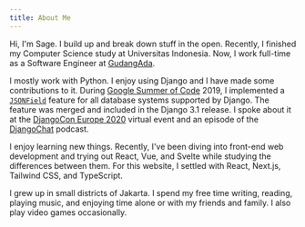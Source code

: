 ```yaml
---
title: About Me
---
```


Hi, I'm Sage. I build up and break down stuff in the open. Recently, I finished
my Computer Science study at Universitas Indonesia. Now, I work full-time as a
Software Engineer at [GudangAda][gudangada].

I mostly work with Python. I enjoy using Django and I have made some
contributions to it. During [Google Summer of Code][gsoc] 2019, I implemented a
[`JSONField`][jsonfield] feature for all database systems supported by Django.
The feature was merged and included in the Django 3.1 release. I spoke about it
at the [DjangoCon Europe 2020][djceu2020] virtual event and an episode of the
[DjangoChat][djangochat] podcast.

I enjoy learning new things. Recently, I've been diving into front-end web
development and trying out React, Vue, and Svelte while studying the
differences between them. For this website, I settled with React, Next.js,
Tailwind CSS, and TypeScript.

I grew up in small districts of Jakarta. I spend my free time writing, reading,
playing music, and enjoying time alone or with my friends and family. I also
play video games occasionally.

[gudangada]: https://gudangada.com
[gsoc]: https://g.co/gsoc
[jsonfield]: https://docs.djangoproject.com/en/3.1/releases/3.1/#jsonfield-for-all-supported-database-backends
[djceu2020]: https://www.youtube.com/watch?v=o9Zb1RmS8vk&list=PLY_che_OEsX3Bvg0X8cCgz2Xo7ONwuenz&index=18
[djangochat]: https://djangochat.com/episodes/google-summer-of-code-sage-abdullah
